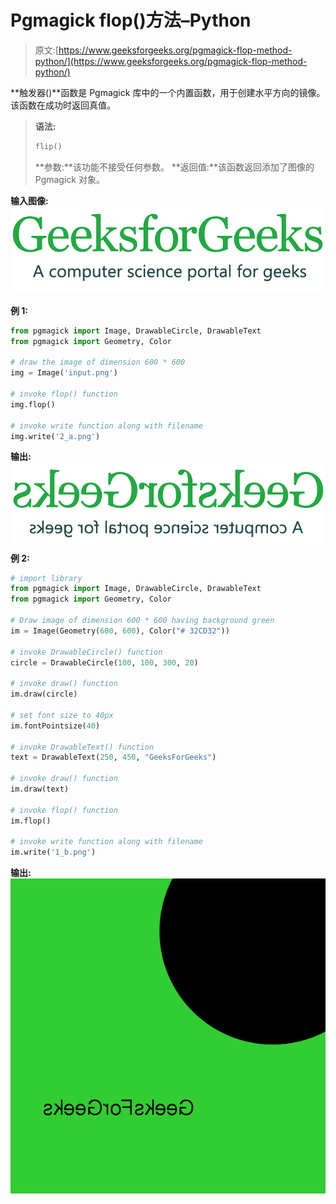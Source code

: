 # Pgmagick flop()方法–Python

> 原文:[https://www.geeksforgeeks.org/pgmagick-flop-method-python/](https://www.geeksforgeeks.org/pgmagick-flop-method-python/)

**触发器()**函数是 Pgmagick 库中的一个内置函数，用于创建水平方向的镜像。该函数在成功时返回真值。

> **语法:**
> 
> ```py
> flip()
> ```
> 
> **参数:**该功能不接受任何参数。
> **返回值:**该函数返回添加了图像的 Pgmagick 对象。

**输入图像:**
![](img/4a43a98e9c0ff6dd3018f90f150a2a76.png)

**例 1:**

```py
from pgmagick import Image, DrawableCircle, DrawableText
from pgmagick import Geometry, Color

# draw the image of dimension 600 * 600
img = Image('input.png')

# invoke flop() function
img.flop()

# invoke write function along with filename
img.write('2_a.png')
```

**输出:**
![](img/582cc4cd4e33b68d1f428a1f06da3891.png)
**例 2:**

```py
# import library
from pgmagick import Image, DrawableCircle, DrawableText
from pgmagick import Geometry, Color

# Draw image of dimension 600 * 600 having background green
im = Image(Geometry(600, 600), Color("# 32CD32"))

# invoke DrawableCircle() function
circle = DrawableCircle(100, 100, 300, 20)

# invoke draw() function
im.draw(circle)

# set font size to 40px
im.fontPointsize(40)

# invoke DrawableText() function
text = DrawableText(250, 450, "GeeksForGeeks")

# invoke draw() function
im.draw(text)

# invoke flop() function
im.flop()

# invoke write function along with filename
im.write('1_b.png')
```

**输出:**
![](img/d46959a9b80b6c4499ebe8ca85c79f19.png)